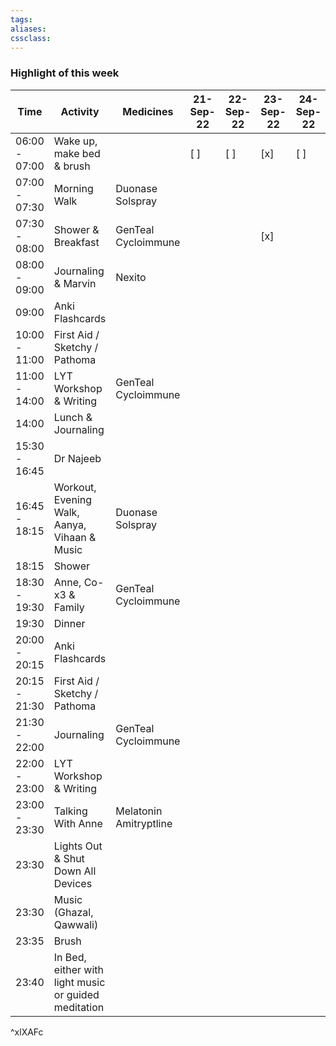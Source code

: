 ```yaml
---
tags:
aliases:
cssclass:
---
```



### Highlight of this week
| Time          | Activity                                             | Medicines              | 21-Sep-22 | 22-Sep-22 | 23-Sep-22 | 24-Sep-22 | 25-Sep-22 |
| ------------- | ---------------------------------------------------- | ---------------------- | --------- | --------- | --------- | --------- | --------- |
| 06:00 - 07:00 | Wake up, make bed & brush                            |                        | [ ]       | [ ]       | [x]       | [ ]       | [ ]       |
| 07:00 - 07:30 | Morning Walk                                         | Duonase  Solspray      |           |           |           |           |           |
| 07:30 - 08:00 | Shower & Breakfast                                   | GenTeal Cycloimmune    |           |           | [x]       |           |           |
| 08:00 - 09:00 | Journaling & Marvin                                  | Nexito                 |           |           |           |           |           |
| 09:00         | Anki Flashcards                                      |                        |           |           |           |           |           |
| 10:00 - 11:00 | First Aid / Sketchy / Pathoma                        |                        |           |           |           |           |           |
| 11:00 - 14:00 | LYT Workshop & Writing                               | GenTeal Cycloimmune    |           |           |           |           |           |
| 14:00         | Lunch & Journaling                                   |                        |           |           |           |           |           |
| 15:30 - 16:45 | Dr Najeeb                                            |                        |           |           |           |           |           |
| 16:45 - 18:15 | Workout, Evening Walk, Aanya, Vihaan & Music         | Duonase  Solspray      |           |           |           |           |           |
| 18:15         | Shower                                               |                        |           |           |           |           |           |
| 18:30 - 19:30 | Anne, Co-x3 & Family                                 | GenTeal Cycloimmune    |           |           |           |           |           |
| 19:30         | Dinner                                               |                        |           |           |           |           |           |
| 20:00 - 20:15 | Anki Flashcards                                      |                        |           |           |           |           |           |
| 20:15 - 21:30 | First Aid / Sketchy / Pathoma                        |                        |           |           |           |           |           |
| 21:30 - 22:00 | Journaling                                           | GenTeal Cycloimmune    |           |           |           |           |           |
| 22:00 - 23:00 | LYT Workshop & Writing                               |                        |           |           |           |           |           |
| 23:00 - 23:30 | Talking With Anne                                    | Melatonin Amitryptline |           |           |           |           |           |
| 23:30         | Lights Out & Shut Down All Devices                   |                        |           |           |           |           |           |
| 23:30         | Music (Ghazal, Qawwali)                              |                        |           |           |           |           |           |
| 23:35         | Brush                                                |                        |           |           |           |           |           |
| 23:40         | In Bed, either with light music or guided meditation |                        |           |           |           |           |           |
^xlXAFc


